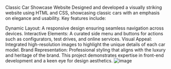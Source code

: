 Classic Car Showcase Website
Designed and developed a visually striking website using HTML and CSS, showcasing classic cars with an emphasis on elegance and usability. Key features include:

Dynamic Layout: A responsive design ensuring seamless navigation across devices.
Interactive Elements: A curated side menu and buttons for actions such as configurators, test drives, and online services.
Visual Appeal: Integrated high-resolution images to highlight the unique details of each car model.
Brand Representation: Professional styling that aligns with the luxury and heritage of the brand.
This project demonstrates expertise in front-end development and a keen eye for design aesthetics.
![image](https://github.com/user-attachments/assets/1d024132-1850-4838-bd08-96ab19ab0731)
